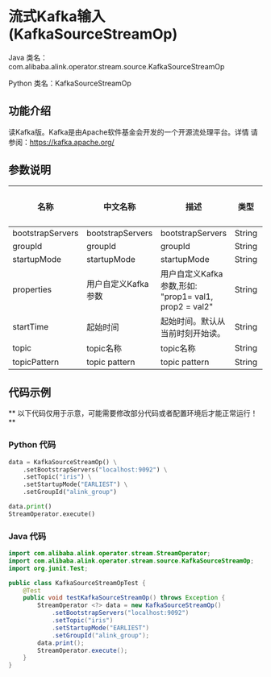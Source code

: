 # 流式Kafka输入 (KafkaSourceStreamOp)
Java 类名：com.alibaba.alink.operator.stream.source.KafkaSourceStreamOp

Python 类名：KafkaSourceStreamOp


## 功能介绍
读Kafka版。Kafka是由Apache软件基金会开发的一个开源流处理平台。详情
请参阅：https://kafka.apache.org/

## 参数说明

| 名称 | 中文名称 | 描述 | 类型 | 是否必须？ | 默认值 |
| --- | --- | --- | --- | --- | --- |
| bootstrapServers | bootstrapServers | bootstrapServers | String | ✓ |  |
| groupId | groupId | groupId | String | ✓ |  |
| startupMode | startupMode | startupMode | String | ✓ |  |
| properties | 用户自定义Kafka参数 | 用户自定义Kafka参数,形如: "prop1= val1, prop2 = val2" | String |  | null |
| startTime | 起始时间 | 起始时间。默认从当前时刻开始读。 | String |  | null |
| topic | topic名称 | topic名称 | String |  | null |
| topicPattern | topic pattern | topic pattern | String |  | null |



## 代码示例

** 以下代码仅用于示意，可能需要修改部分代码或者配置环境后才能正常运行！**

### Python 代码
```python
data = KafkaSourceStreamOp() \
    .setBootstrapServers("localhost:9092") \
    .setTopic("iris") \
    .setStartupMode("EARLIEST") \
    .setGroupId("alink_group")

data.print()
StreamOperator.execute()
```
### Java 代码
```java
import com.alibaba.alink.operator.stream.StreamOperator;
import com.alibaba.alink.operator.stream.source.KafkaSourceStreamOp;
import org.junit.Test;

public class KafkaSourceStreamOpTest {
	@Test
	public void testKafkaSourceStreamOp() throws Exception {
		StreamOperator <?> data = new KafkaSourceStreamOp()
			.setBootstrapServers("localhost:9092")
			.setTopic("iris")
			.setStartupMode("EARLIEST")
			.setGroupId("alink_group");
		data.print();
		StreamOperator.execute();
	}
}
```
